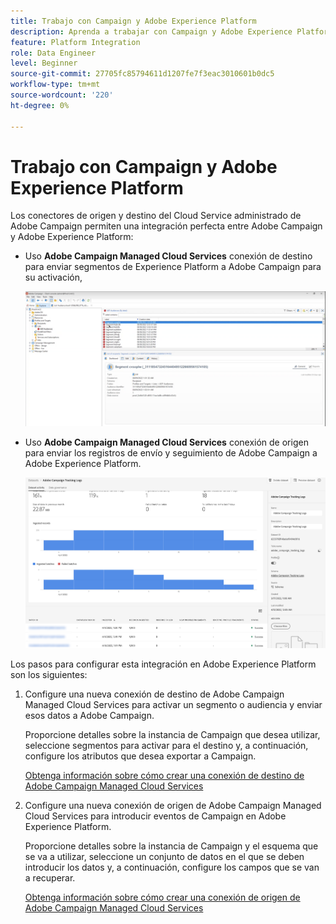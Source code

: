 ```yaml
---
title: Trabajo con Campaign y Adobe Experience Platform
description: Aprenda a trabajar con Campaign y Adobe Experience Platform
feature: Platform Integration
role: Data Engineer
level: Beginner
source-git-commit: 27705fc85794611d1207fe7f3eac3010601b0dc5
workflow-type: tm+mt
source-wordcount: '220'
ht-degree: 0%

---
```


# Trabajo con Campaign y Adobe Experience Platform

Los conectores de origen y destino del Cloud Service administrado de Adobe Campaign permiten una integración perfecta entre Adobe Campaign y Adobe Experience Platform:

* Uso **Adobe Campaign Managed Cloud Services** conexión de destino para enviar segmentos de Experience Platform a Adobe Campaign para su activación,

   ![](assets/aep-destination.png)

* Uso **Adobe Campaign Managed Cloud Services** conexión de origen para enviar los registros de envío y seguimiento de Adobe Campaign a Adobe Experience Platform.

   ![](assets/aep-logs.png)

Los pasos para configurar esta integración en Adobe Experience Platform son los siguientes:

1. Configure una nueva conexión de destino de Adobe Campaign Managed Cloud Services para activar un segmento o audiencia y enviar esos datos a Adobe Campaign.

   Proporcione detalles sobre la instancia de Campaign que desea utilizar, seleccione segmentos para activar para el destino y, a continuación, configure los atributos que desea exportar a Campaign.

   [Obtenga información sobre cómo crear una conexión de destino de Adobe Campaign Managed Cloud Services](https://www.adobe.com/go/destinations-adobe-campaign-managed-cloud-services-en)

1. Configure una nueva conexión de origen de Adobe Campaign Managed Cloud Services para introducir eventos de Campaign en Adobe Experience Platform.

   Proporcione detalles sobre la instancia de Campaign y el esquema que se va a utilizar, seleccione un conjunto de datos en el que se deben introducir los datos y, a continuación, configure los campos que se van a recuperar.

   [Obtenga información sobre cómo crear una conexión de origen de Adobe Campaign Managed Cloud Services](https://www.adobe.com/go/sources-campaign-ui-en)
